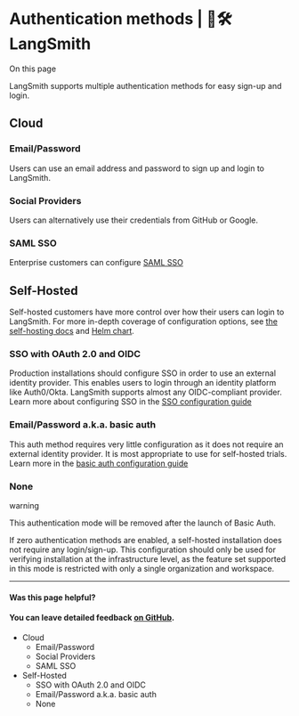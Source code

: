 # Authentication methods | 🦜️🛠️ LangSmith

On this page

LangSmith supports multiple authentication methods for easy sign-up and login.

## Cloud​

### Email/Password​

Users can use an email address and password to sign up and login to LangSmith.

### Social Providers​

Users can alternatively use their credentials from GitHub or Google.

### SAML SSO​

Enterprise customers can configure [SAML SSO](/administration/how_to_guides/organization_management/set_up_saml_sso)

## Self-Hosted​

Self-hosted customers have more control over how their users can login to LangSmith. For more in-depth coverage of configuration options, see [the self-hosting docs](/self_hosting) and [Helm chart](https://github.com/langchain-ai/helm/tree/main/charts/langsmith).

### SSO with OAuth 2.0 and OIDC​

Production installations should configure SSO in order to use an external identity provider. This enables users to login through an identity platform like Auth0/Okta. LangSmith supports almost any OIDC-compliant provider. Learn more about configuring SSO in the [SSO configuration guide](/self_hosting/configuration/sso)

### Email/Password a.k.a. basic auth​

This auth method requires very little configuration as it does not require an external identity provider. It is most appropriate to use for self-hosted trials. Learn more in the [basic auth configuration guide](/self_hosting/configuration/basic_auth)

### None​

warning

This authentication mode will be removed after the launch of Basic Auth.

If zero authentication methods are enabled, a self-hosted installation does not require any login/sign-up. This configuration should only be used for verifying installation at the infrastructure level, as the feature set supported in this mode is restricted with only a single organization and workspace.

* * *

#### Was this page helpful?

  

#### You can leave detailed feedback [on GitHub](https://github.com/langchain-ai/langsmith-docs/issues/new?title=DOC%3A+%3CPlease+write+a+comprehensive+title+after+the+%27DOC%3A+%27+prefix%3E).

  * Cloud
    * Email/Password
    * Social Providers
    * SAML SSO
  * Self-Hosted
    * SSO with OAuth 2.0 and OIDC
    * Email/Password a.k.a. basic auth
    * None